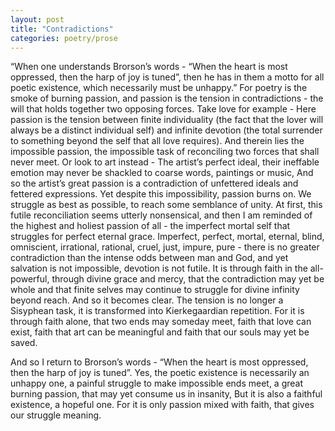 ```yaml
---
layout: post
title: "Contradictions"
categories: poetry/prose
---
```

“When one understands Brorson’s words - “When the heart is most oppressed, then the harp of joy is tuned”, then he has in them a motto for all poetic existence, which necessarily must be unhappy.”
For poetry is the smoke of burning passion, and passion is the tension in contradictions - the will that holds together two opposing forces.
Take love for example - Here passion is the tension between finite individuality (the fact that the lover will always be a distinct individual self) and infinite devotion (the total surrender to something beyond the self that all love requires).
And therein lies the impossible passion, the impossible task of reconciling two forces that shall never meet.
Or look to art instead - The artist’s perfect ideal, their ineffable emotion may never be shackled to coarse words, paintings or music,
And so the artist’s great passion is a contradiction of unfettered ideals and fettered expressions.
Yet despite this impossibility, passion burns on. We struggle as best as possible, to reach some semblance of unity.
At first, this futile reconciliation seems utterly nonsensical, and then I am reminded of the highest and holiest passion of all - the imperfect mortal self that struggles for perfect eternal grace.
Imperfect, perfect, mortal, eternal, blind, omniscient, irrational, rational, cruel, just, impure, pure - there is no greater contradiction than the intense odds between man and God, and yet salvation is not impossible, devotion is not futile.
It is through faith in the all-powerful, through divine grace and mercy, that the contradiction may yet be whole and that finite selves may continue to struggle for divine infinity beyond reach.
And so it becomes clear.
The tension is no longer a Sisyphean task, it is transformed into Kierkegaardian repetition.
For it is through faith alone, that two ends may someday meet, faith that love can exist, faith that art can be meaningful and faith that our souls may yet be saved.

And so I return to Brorson’s words - “When the heart is most oppressed, then the harp of joy is tuned”.
Yes, the poetic existence is necessarily an unhappy one, a painful struggle to make impossible ends meet, a great burning passion, that may yet consume us in insanity,
But it is also a faithful existence, a hopeful one.
For it is only passion mixed with faith, that gives our struggle meaning.